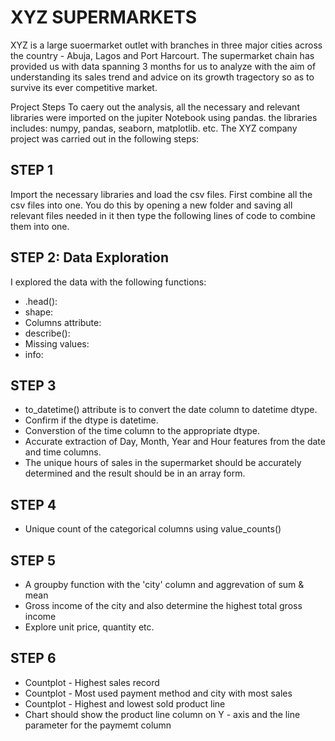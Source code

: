 # XYZ SUPERMARKETS
XYZ is a large suoermarket outlet with branches in three major cities across the country - Abuja, Lagos and Port Harcourt. The supermarket chain has provided us with data spanning 3 months for us to analyze with the aim of understanding its sales trend and advice on its growth tragectory so as to survive its ever competitive market.


Project Steps
To caery out the analysis, all the necessary and relevant libraries were imported on the jupiter Notebook using pandas. the libraries includes: numpy, pandas, seaborn, matplotlib. etc. The XYZ company project was carried out in the following steps:

## STEP 1
Import the necessary libraries and load the csv files. First combine all the csv files into one. You do this by opening a new folder and saving all relevant files needed in it then type the following lines of code to combine them into one.

## STEP 2: Data Exploration
I explored the data with the following functions:
- .head(): 
- shape:
- Columns attribute:
- describe():
- Missing values:
- info:

## STEP 3
- to_datetime() attribute is to convert the date column to datetime dtype.
- Confirm if the dtype is datetime.
- Converstion of the time column to the appropriate dtype.
- Accurate extraction of Day, Month, Year and Hour features from the date and time columns.
- The unique hours of sales in the supermarket should be accurately determined and the result should be in an array form.

## STEP 4
- Unique count of the categorical columns using value_counts()

## STEP 5
- A groupby function with the 'city' column and aggrevation of sum & mean
- Gross income of the city and also determine the highest total gross income
- Explore unit price, quantity etc.

## STEP 6
- Countplot - Highest sales record
- Countplot - Most used payment method and city with most sales
- Countplot - Highest and lowest sold product line
- Chart should show the product line column on Y - axis and the line parameter for the paymemt column
